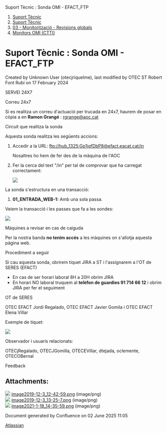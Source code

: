 Suport Tècnic : Sonda OMI - EFACT\_FTP  

1.  [Suport Tècnic](index.md)
2.  [Suport Tècnic](13893782.md)
3.  [03 - Monitorització - Revisions globals](26313327.md)
4.  [Monitors OMI (CTTI)](26313608.md)

Suport Tècnic : Sonda OMI - EFACT\_FTP
======================================

Created by Unknown User (otecjriquelme), last modified by OTEC ST Robert Font Rubí on 17 February 2024

SERVEI 24X7

Correu 24x7

Si es realitza un correu d'actuació per trucada en 24x7, haurem de posar en còpia a en **Ramon Grangé** : [rgrange@aoc.cat](mailto:rgrange@aoc.cat)

Circuit que realitza la sonda

Aquesta sonda realitza les següents accions:

1.  Accedir a la URL: [ftp://hub\_1325:Gp1jqfDbP8@efact.eacat.cat/in](ftp://hub_1325:Gp1jqfDbP8@efact.eacat.cat/in)  
      
    Nosaltres ho hem de fer des de la màquina de l'AOC  
      
      
    
2.  Fer la cerca del text "/in" per tal de comprovar que ha carregat correctament:  
      
    ![](attachments/30868333/41520415.png)

La sonda s'estructura en una transacció:

1.  **01\_ENTRADA\_WEB-1:** Amb una sola passa.

Veiem la transacció i les passes que fa a les sondes:

![](attachments/30868333/30868335.png)

  

Màquines a revisar en cas de caiguda

Per la nostra banda **no tenim accés** a les màquines on s'allotja aquesta pàgina web.

Procediment a seguir

Si cau aquesta sonda, obrirem tiquet JIRA a ST i l'assignarem a l'OT de SERES (EFACT)

*   En cas de ser horari laboral 8H a 20H obrim JIRA
*   En horari NO laboral truquem al **telèfon de guardies 91 714 66 12** i obrim JIRA per fer el seguiment

  

OT de SERES

OTEC EFACT Jordi Regalado, OTEC EFACT Javier Gomila i OTEC EFACT Elena Villar

Exemple de tiquet:

![](attachments/30868302/30868336.png)  
  

Observador i usuaris relacionats:

OTECjRegalado, OTECJGomilla, OTECEVillar, dtejada, oclemente, OTECOBernal

Feedback

Attachments:
------------

![](images/icons/bullet_blue.gif) [image2019-12-3\_12-42-59.png](attachments/30868333/30868334.png) (image/png)  
![](images/icons/bullet_blue.gif) [image2019-12-3\_13-25-7.png](attachments/30868333/30868335.png) (image/png)  
![](images/icons/bullet_blue.gif) [image2021-1-18\_14-35-59.png](attachments/30868333/41520415.png) (image/png)  

Document generated by Confluence on 02 June 2025 11:05

[Atlassian](http://www.atlassian.com/)